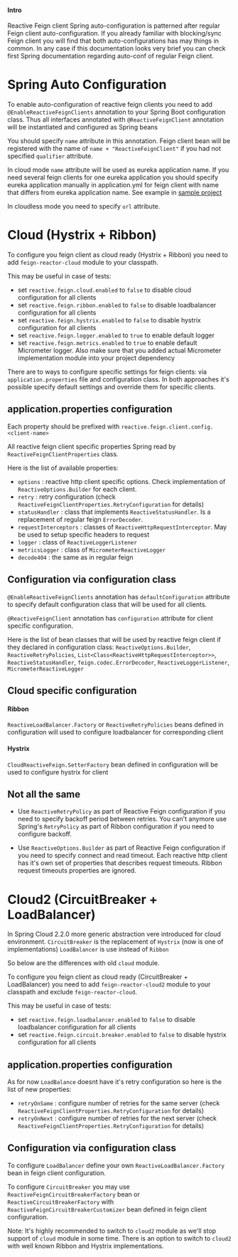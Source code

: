 #### Intro
Reactive Feign client Spring auto-configuration is patterned after regular Feign client auto-configuration.
If you already familiar with blocking/sync Feign client you will find that both auto-configurations has may things in common.
In any case if this documentation looks very brief you can check first Spring documentation regarding auto-conf of regular Feign client.   

# Spring Auto Configuration

To enable auto-configuration of reactive feign clients you need to add `@EnableReactiveFeignClients` annotation to 
your Spring Boot configuration class.
Thus all interfaces annotated with `@ReactiveFeignClient` annotation will be instantiated and configured as Spring beans

You should specify `name` attribute in this annotation. Feign client bean will be registered with the name of `name + "ReactiveFeignClient"`
if you had not specified `qualifier` attribute.

In cloud mode `name` attribute will be used as eureka application name. 
If you need several feign clients for one eureka application 
you should specify eureka application manually in application.yml for feign client with name 
that differs from eureka application name.
See example in [sample project](https://github.com/kptfh/feign-reactive-sample/blob/master/feign/src/main/resources/application.yml)

In cloudless mode you need to specify `url` attribute.

# Cloud (Hystrix + Ribbon)

To configure you feign client as cloud ready (Hystrix + Ribbon) you need to add 
`feign-reactor-cloud` module to your classpath.

This may be useful in case of tests:
- set `reactive.feign.cloud.enabled` to `false` to disable cloud configuration for all clients
- set `reactive.feign.ribbon.enabled` to `false` to disable loadbalancer configuration for all clients 
- set `reactive.feign.hystrix.enabled` to `false` to disable hystrix configuration for all clients 
- set `reactive.feign.logger.enabled` to `true` to enable default logger
- set `reactive.feign.metrics.enabled` to `true` to enable default Micrometer logger. 
  Also make sure that you added actual Micrometer implementation module into your project dependency 

There are to ways to configure specific settings for feign clients: 
via `application.properties` file and configuration class. In both approaches it's possible specify default settings 
and override them for specific clients.

## application.properties configuration
Each property should be prefixed with `reactive.feign.client.config.<client-name>`

All reactive feign client specific properties Spring read by  ``ReactiveFeignClientProperties`` class.

Here is the list of available properties:
- `options` : reactive http client specific options. Check implementation of `ReactiveOptions.Builder` for each client.
- `retry` : retry configuration (check `ReactiveFeignClientProperties.RetryConfiguration` for details)      
- `statusHandler` : class that implements `ReactiveStatusHandler`. Is a replacement of regular feign `ErrorDecoder`.  
- `requestInterceptors` : classes of `ReactiveHttpRequestInterceptor`. May be used to setup specific headers to request
- `logger` : class of `ReactiveLoggerListener`
- `metricsLogger` : class of `MicrometerReactiveLogger`
- `decode404` : the same as in regular feign

## Configuration via configuration class
`@EnableReactiveFeignClients` annotation has `defaultConfiguration` attribute to specify default configuration class that will be used for all clients.

`@ReactiveFeignClient` annotation has `configuration` attribute for client specific configuration.

Here is the list of bean classes that will be used by reactive feign client if they declared in configuration class:
`ReactiveOptions.Builder`, `ReactiveRetryPolicies`, `List<Class<ReactiveHttpRequestInterceptor>>`, `ReactiveStatusHandler`,
`feign.codec.ErrorDecoder`, `ReactiveLoggerListener`, `MicrometerReactiveLogger`

## Cloud specific configuration

#### Ribbon
`ReactiveLoadBalancer.Factory` or `ReactiveRetryPolicies` beans defined in configuration will used to configure loadbalancer for corresponding client

#### Hystrix
`CloudReactiveFeign.SetterFactory` bean defined in configuration will be used to configure hystrix for client

## Not all the same
- Use `ReactiveRetryPolicy` as part of Reactive Feign configuration if you need to specify backoff period between retries.
  You can't anymore use Spring's `RetryPolicy` as part of Ribbon configuration if you need to configure backoff.

- Use `ReactiveOptions.Builder` as part of Reactive Feign configuration if you need to specify connect and read timeout.
  Each reactive http client has it's own set of properties that describes request timeouts.
  Ribbon request timeouts properties are ignored. 
     
# Cloud2 (CircuitBreaker + LoadBalancer)

In Spring Cloud  2.2.0 more generic abstraction vere introduced for cloud environment. 
`CircuitBreaker` is the replacement of `Hystrix` (now is one of implementations)
`LoadBalancer` is use instead of `Ribbon`

So below are the differences with old `cloud` module.

To configure you feign client as cloud ready (CircuitBreaker + LoadBalancer) you need to add 
`feign-reactor-cloud2` module to your classpath and exclude `feign-reactor-cloud`.

This may be useful in case of tests:
- set `reactive.feign.loadbalancer.enabled` to `false` to disable loadbalancer configuration for all clients 
- set `reactive.feign.circuit.breaker.enabled` to `false` to disable hystrix configuration for all clients 

## application.properties configuration

As for now `LoadBalance` doesnt have it's retry configuration so here is the list of new properties:
- `retryOnSame` : configure number of retries for the same server (check `ReactiveFeignClientProperties.RetryConfiguration` for details) 
- `retryOnNext` : configure number of retries for the next server (check `ReactiveFeignClientProperties.RetryConfiguration` for details)

## Configuration via configuration class

To configure `LoadBalancer` define your own `ReactiveLoadBalancer.Factory` bean in feign client configuration.

To configure `CircuitBreaker` you may use `ReactiveFeignCircuitBreakerFactory` bean 
or `ReactiveCircuitBreakerFactory` with `ReactiveFeignCircuitBreakerCustomizer` bean defined in feign client configuration.

Note: It's highly recommended to switch to `cloud2` module as we'll stop support of `cloud` module in some time.
There is an option to switch to `cloud2` with well known Ribbon and Hystrix implementations.   
     